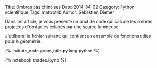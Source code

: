 Title: Ombres pas chinoises
Date: 2014-04-02 
Category: Python scientifique
Tags: matplotlib
Author: Sébastien Diemer

Dans cet article, je vous présente un bout de code qui calcule les ombres projetées d'obstacles éclairés par une source lumineuse.

J'utiliserai le fichier suivant, qui contient un ensemble de fonctions utiles pour la géométrie.

{% include_code geom_utils.py lang:python %}

{% notebook shades.ipynb %}
